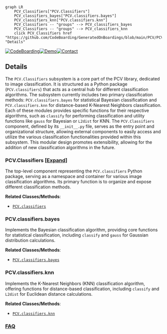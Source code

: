 ```mermaid
graph LR
    PCV_Classifiers["PCV.Classifiers"]
    PCV_classifiers_bayes["PCV.classifiers.bayes"]
    PCV_classifiers_knn["PCV.classifiers.knn"]
    PCV_Classifiers -- "groups" --> PCV_classifiers_bayes
    PCV_Classifiers -- "groups" --> PCV_classifiers_knn
    click PCV_Classifiers href "https://github.com/CodeBoarding/GeneratedOnBoardings/blob/main/PCV/PCV_Classifiers.md" "Details"
```

[![CodeBoarding](https://img.shields.io/badge/Generated%20by-CodeBoarding-9cf?style=flat-square)](https://github.com/CodeBoarding/GeneratedOnBoardings)[![Demo](https://img.shields.io/badge/Try%20our-Demo-blue?style=flat-square)](https://www.codeboarding.org/demo)[![Contact](https://img.shields.io/badge/Contact%20us%20-%20contact@codeboarding.org-lightgrey?style=flat-square)](mailto:contact@codeboarding.org)

## Details

The `PCV.Classifiers` subsystem is a core part of the PCV library, dedicated to image classification. It is structured as a Python package (`PCV.classifiers`) that acts as a central hub for different classification algorithms. The subsystem currently includes two primary classification methods: `PCV.classifiers.bayes` for statistical Bayesian classification and `PCV.classifiers.knn` for distance-based K-Nearest Neighbors classification. Each of these modules provides specific functions for their respective algorithms, such as `classify` for performing classification and utility functions like `gauss` for Bayesian or `L2dist` for KNN. The `PCV.Classifiers` component, defined by its `__init__.py` file, serves as the entry point and organizational structure, allowing external components to easily access and utilize the various classification functionalities provided within this subsystem. This modular design promotes extensibility, allowing for the addition of new classification algorithms in the future.

### PCV.Classifiers [[Expand]](./PCV_Classifiers.md)
The top-level component representing the `PCV.classifiers` Python package, serving as a namespace and container for various image classification algorithms. Its primary function is to organize and expose different classification methods.


**Related Classes/Methods**:

- <a href="https://github.com/jesolem/PCV/blob/master/PCV/classifiers/__init__.py" target="_blank" rel="noopener noreferrer">`PCV.classifiers`</a>


### PCV.classifiers.bayes
Implements the Bayesian classification algorithm, providing core functions for statistical classification, including `classify` and `gauss` for Gaussian distribution calculations.


**Related Classes/Methods**:

- <a href="https://github.com/jesolem/PCV/blob/master/PCV/classifiers/bayes.py" target="_blank" rel="noopener noreferrer">`PCV.classifiers.bayes`</a>


### PCV.classifiers.knn
Implements the K-Nearest Neighbors (KNN) classification algorithm, offering functions for distance-based classification, including `classify` and `L2dist` for Euclidean distance calculations.


**Related Classes/Methods**:

- <a href="https://github.com/jesolem/PCV/blob/master/PCV/classifiers/knn.py" target="_blank" rel="noopener noreferrer">`PCV.classifiers.knn`</a>




### [FAQ](https://github.com/CodeBoarding/GeneratedOnBoardings/tree/main?tab=readme-ov-file#faq)